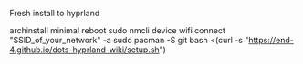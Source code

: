 Fresh install to hyprland 

archinstall minimal
reboot
sudo nmcli device wifi connect "SSID_of_your_network" -a
sudo pacman -S git
bash <(curl -s "https://end-4.github.io/dots-hyprland-wiki/setup.sh")

